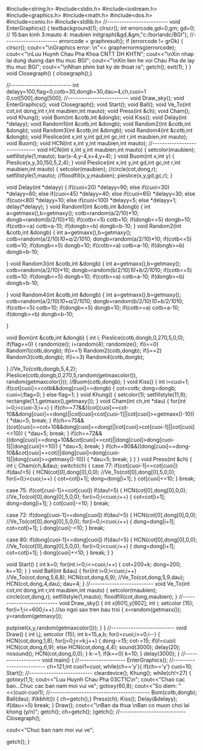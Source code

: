 #include<string.h>
#include<stdio.h>
#include<iostream.h>
#include<graphics.h>
#include<math.h>
#include<dos.h>
#include<conio.h>
#include<stdlib.h>
//-------------------------
void EnterGraphics()
{ textbackground(1);
clrscr();
int errorcode,gd=0,gm;
gd=0; // 15:ban kinh 3:mauto 4: maubien
initgraph(&gd,&gm,"c:/borlandc/BGI");
//----------------------
errorcode = graphresult();
if (errorcode != grOk)
{ clrscr();
cout<<"\nGraphics error: \n"<< grapherrormsg(errorcode);
cout<<"\nLuu Huynh Chau Pha Khoa CNTT DH KHTN";
cout<<"\nXin nhap lai dung duong dan thu muc BGI";
cout<<"\nXin lien he voi Chau Pha de lay thu muc BGI";
cout<<"\nNhan phim bat ky de thoat ra";
getch();
exit(1);
}
}
void Closegraph()
{ closegraph();}
 
//-------------------------
int delayy=100,flag=0,cotb=30,dongb=30,dau=4,ch,cuoi=1 0,cot[500],dong[500];
//-------------------------
void Draw_sky();
void EnterGraphics();
void Closegraph();
void Start();
void Ball();
void Ve_To(int cot,int dong,int r,int maubien,int mauto);
void Press(int &ch);
void Cham();
void Khung();
void Bom(int &cotb,int &dongb);
void Kiss();
void Delay(int *delayy);
void Random1(int &cotb,int &dongb);
void Random2(int &cotb,int &dongb);
void Random3(int &cotb,int &dongb);
void Random4(int &cotb,int &dongb);
void Pieslice(int x,int y,int gd,int gc,int r,int maubien,int mauto);
void Buom();
void HCN(int x,int y,int maubien,int mauto);
//------------------------------
void HCN(int x,int y,int maubien,int mauto)
{ setcolor(maubien);
setfillstyle(1,mauto);
bar(x-4,y-4,x+4,y+4);
}
void Buom(int x,int y)
{ Pieslice(x,y,30,150,5,2,4);
}
void Pieslice(int x,int y,int gd,int gc,int r,int maubien,int mauto)
{ setcolor(maubien);
//circle(cot,dong,r);
setfillstyle(1,mauto);
//floodfill(x,y,maubien);
pieslice(x,y,gd,gc,r);
}
 
void Delay(int *delayy)
{ if(cuoi<20) *delayy=90;
else
if(cuoi<30) *delayy=60;
else
if(cuoi<45) *delayy=40;
else
if(cuoi<65) *delayy=30;
else
if(cuoi<80) *delayy=10;
else
if(cuoi<100) *delayy=5;
else *delayy=1;
delay(*delayy);
}
void Random1(int &cotb,int &dongb)
{ int a=getmaxx(),b=getmaxy();
cotb=random(a/2/10)*10;
dongb=random(b/2/10)*10;
if(cotb<=5) cotb=10;
if(dongb<=5) dongb=10;
if(cotb>=a) cotb=a-10;
if(dongb>=b) dongb=b-10;
}
void Random2(int &cotb,int &dongb)
{ int a=getmaxx(),b=getmaxy();
cotb=random(a/2/10)*10+a/2/10*10;
dongb=random(a/2/10)*10;
if(cotb<=5) cotb=10;
if(dongb<=5) dongb=10;
if(cotb>=a) cotb=a-10;
if(dongb>=b) dongb=b-10;
 
}
void Random3(int &cotb,int &dongb)
{ int a=getmaxx(),b=getmaxy();
cotb=random(a/2/10)*10;
dongb=random(b/2/10)*10+b/2/10*10;
if(cotb<=5) cotb=10;
if(dongb<=5) dongb=10;
if(cotb>=a) cotb=a-10;
if(dongb>=b) dongb=b-10;
 
}
void Random4(int &cotb,int &dongb)
{ int a=getmaxx(),b=getmaxy();
cotb=random(a/2/10)*10+a/2/10*10;
dongb=random(b/2/10)*10+b/2/10*10;
if(cotb<=5) cotb=10;
if(dongb<=5) dongb=10;
if(cotb>=a) cotb=a-10;
if(dongb>=b) dongb=b-10;
 
}
 
void Bom(int &cotb,int &dongb)
{ int i;
Pieslice(cotb,dongb,0,270,5,0,0);
if(flag==0)
{ randomize();
i=random(4);
randomize();
if(i==0) Random1(cotb,dongb);
if(i==1) Random2(cotb,dongb);
if(i==2) Random3(cotb,dongb);
if(i==3) Random4(cotb,dongb);
 
}
//Ve_To(cotb,dongb,5,4,2);
Pieslice(cotb,dongb,0,270,5,random(getmaxcolor()), random(getmaxcolor()));
//Buom(cotb,dongb);
}
void Kiss()
{ int i=cuoi+1;
if(cot[cuoi]==cotb&&dong[cuoi]==dongb)
{ cot=cotb;
dong=dongb;
cuoi=i;flag=0;
}
else flag=1;
}
void Khung()
{ setcolor(1);
setfillstyle(11,9);
rectangle(1,1,getmaxx(),getmaxy());
}
void Cham(int ch,int *dau)
{ for(int i=0;i<cuoi-3;i++)
{ if(ch==77&&((cot[cuoi]==cot-10&&dong[cuoi]==dong)||cot[cuoi]<cot[cuoi-1]||cot[cuoi]>=getmaxx()-10))
{ *dau=5;
break;
}
if(ch==75&&((cot[cuoi]==cot+10&&dong[cuoi]==dong)||cot[cuoi]>cot[cuoi-1]||cot[cuoi]<=10))
{ *dau=5;
break;
}
if(ch==72&&((dong[cuoi]==dong+10&&cot[cuoi]==cot)||dong[cuoi]>dong[cuoi-1]||dong[cuoi]<=10))
{ *dau=5;
break;
}
if(ch==80&&((dong[cuoi]==dong-10&&cot[cuoi]==cot)||dong[cuoi]<dong[cuoi-1]||dong[cuoi]>=getmaxy()-10))
{ *dau=5;
break;
}
}
}
void Press(int &ch)
{ int i;
Cham(ch,&dau);
switch(ch)
{
case 77:
if(cot[cuoi-1]<=cot[cuoi])
if(dau!=5)
{ HCN(cot[0],dong[0],0,0);
//Ve_To(cot[0],dong[0],5,0,0);
for(i=0;i<cuoi;i++)
{ cot=cot[i+1];
dong=dong[i+1];
}
cot[cuoi]+=10;
}
break;
 
case 75:
if(cot[cuoi-1]>=cot[cuoi])
if(dau!=5)
{ HCN(cot[0],dong[0],0,0);
//Ve_To(cot[0],dong[0],5,0,0);
for(i=0;i<cuoi;i++)
{ cot=cot[i+1];
dong=dong[i+1];
}
cot[cuoi]-=10;
}
break;
 
case 72:
if(dong[cuoi-1]>=dong[cuoi])
if(dau!=5)
{ HCN(cot[0],dong[0],0,0);
//Ve_To(cot[0],dong[0],5,0,0);
for(i=0;i<cuoi;i++)
{ dong=dong[i+1];
cot=cot[i+1];
}
dong[cuoi]-=10;
}
break;
 
case 80:
if(dong[cuoi-1]<=dong[cuoi])
if(dau!=5)
{ HCN(cot[0],dong[0],0,0);
//Ve_To(cot[0],dong[0],5,0,0);
for(i=0;i<cuoi;i++)
{ dong=dong[i+1];
cot=cot[i+1];
}
dong[cuoi]+=10;
}
break;
}
}
 
void Start()
{ int k=0;
for(int i=0;i<=cuoi;i++)
{ cot=200+k;
dong=200;
k+=10;
}
}
void Ball(int &dau)
{ for(int i=0;i<cuoi;i++)
//Ve_To(cot,dong,5,6,8);
HCN(cot,dong,6,9);
//Ve_To(cot,dong,5,9,dau);
HCN(cot,dong,4,dau);
dau=4;
}
//--------------------------
void Ve_To(int cot,int dong,int r,int maubien,int mauto)
{
setcolor(maubien);
circle(cot,dong,r);
setfillstyle(1,mauto);
floodfill(cot,dong,maubien);
}
//--------------------------
void Draw_sky()
{ int x[601],y[602];
int i;
setcolor (15);
for(i=1;i<=600;i++) //so ngoi sao tren bau troi
{
x=random(getmaxx());
y=random(getmaxy());
 
putpixel(x,y,random(getmaxcolor()));
}
}
//--------------------------
void Draw()
{ int i,j;
setcolor (15);
int k=15,a,b;
for(i=cuoi;i>=0;i--)
{ HCN(cot,dong,1,8);
for(j=0;j<=k;j++)
{ dong-=15;
cot-=15;
if(i!=cuoi)
HCN(cot,dong,6,9);
else
HCN(cot,dong,4,4);
sound(3000);
delay(20);
nosound();
HCN(cot,dong,0,0);
}
k-=1;
if(k==0) k=10;
}
delay(3000);
}
//-------------------
void main()
{
//-------------------
EnterGraphics();
//-------------------------
ch=121;int cuoi1=cuoi;
while(ch=='y'){
if(ch=='y') cuoi=10;
Start();
//--------------------------
cleardevice();
Khung();
while(ch!=27)
{ gotoxy(1,1);
cout<<"Luu Huynh Chau Pha 03CT1C\n";
cout<<"Chao cac ban...Chuc cac ban nam moi vui ve";
gotoxy(60,8);
cout<<"So diem: "<<(cuoi-cuoi1);
//-----------------------------------------
Bom(cotb,dongb);
Ball(dau);
if(kbhit())
{ ch=getch();}
Press(ch);
Kiss();
Delay(&delayy);
if(dau==5) break;
}
Draw();
cout<<"\nBan da thua \nBan co muon choi lai khong (y/n)";
getch();
ch=getch();
}getch();
//---------------------------
Closegraph();
 
cout<<"Chuc ban nam moi vui ve";
 
getch();
}
